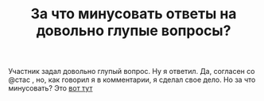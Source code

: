 ﻿---
title: "За что минусовать ответы на довольно глупые вопросы?"
se.owner.user_id: 387552
se.owner.display_name: "Антон"
se.owner.link: "https://ru.meta.stackoverflow.com/users/387552/%d0%90%d0%bd%d1%82%d0%be%d0%bd"
se.link: "https://ru.meta.stackoverflow.com/questions/10593/%d0%97%d0%b0-%d1%87%d1%82%d0%be-%d0%bc%d0%b8%d0%bd%d1%83%d1%81%d0%be%d0%b2%d0%b0%d1%82%d1%8c-%d0%be%d1%82%d0%b2%d0%b5%d1%82%d1%8b-%d0%bd%d0%b0-%d0%b4%d0%be%d0%b2%d0%be%d0%bb%d1%8c%d0%bd%d0%be-%d0%b3%d0%bb%d1%83%d0%bf%d1%8b%d0%b5-%d0%b2%d0%be%d0%bf%d1%80%d0%be%d1%81%d1%8b"
se.question_id: 10593
se.post_type: question
se.score: -1
---
<p>Участник задал довольно глупый вопрос. Ну я ответил. Да, согласен со @стас , но, как говорил я в комментарии, я сделал свое дело. Но за что минусовать? Это <a href="https://ru.stackoverflow.com/questions/1149657/%D0%9F%D1%80%D0%B8%D0%B2%D0%B8%D0%B4%D0%B8%D1%82%D0%B5-%D0%BF%D1%80%D0%B8%D0%BC%D0%B5%D1%80-%D1%86%D0%B8%D0%BA%D0%BB%D0%B0-while-%D0%B2-python">вот тут</a></p>
